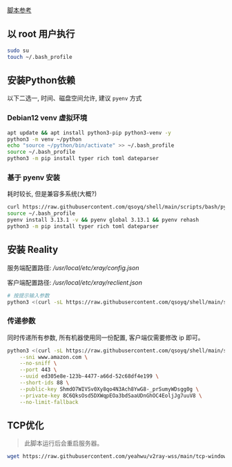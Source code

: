 [脚本参考](https://github.com/yeahwu/v2ray-wss)

## 以 root 用户执行

```bash
sudo su
touch ~/.bash_profile
```

## 安装Python依赖

以下二选一, 时间、磁盘空间允许, 建议 `pyenv` 方式

### Debian12 venv 虚拟环境

```bash
apt update && apt install python3-pip python3-venv -y
python3 -m venv ~/python
echo "source ~/python/bin/activate" >> ~/.bash_profile
source ~/.bash_profile
python3 -m pip install typer rich toml dateparser
```

### 基于 pyenv 安装

耗时较长, 但是兼容多系统(大概?)

```bash
curl https://raw.githubusercontent.com/qsoyq/shell/main/scripts/bash/pyenv-installer.sh | bash
source ~/.bash_profile
pyenv install 3.13.1 -v && pyenv global 3.13.1 && pyenv rehash
python3 -m pip install typer rich toml dateparser
```

## 安装 Reality

服务端配置路径: */usr/local/etc/xray/config.json*

客户端配置路径: */usr/local/etc/xray/reclient.json*

```bash
# 按提示输入参数
python3 <(curl -sL https://raw.githubusercontent.com/qsoyq/shell/main/scripts/python/vpn/reality.py)
```

### 传递参数

同时传递所有参数, 所有机器使用同一份配置, 客户端仅需要修改 ip 即可。

```bash
python3 <(curl -sL https://raw.githubusercontent.com/qsoyq/shell/main/scripts/python/vpn/reality.py) \
    --sni www.amazon.com \
    --no-sniff \
    --port 443 \
    --uuid ed305e8e-123b-4477-a66d-52c68df4e199 \
    --short-ids 88 \
    --public-key ShmdO7WIVSv0Xy8qo4N3Ach8YwG8-_prSumyWDsgg0g \
    --private-key 8C6QksOsd5DXWqpEOa3bdSaaUDnGhOC4EoljJg7uuV8 \
    --no-limit-fallback
```

## TCP优化

> 此脚本运行后会重启服务器。

```bash
wget https://raw.githubusercontent.com/yeahwu/v2ray-wss/main/tcp-window.sh && bash tcp-window.sh
```
